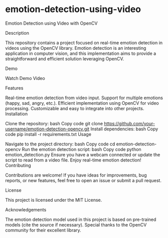 # emotion-detection-using-video
Emotion Detection using Video with OpenCV

Description

This repository contains a project focused on real-time emotion detection in videos using the OpenCV library. Emotion detection is an interesting application in computer vision, and this implementation aims to provide a straightforward and efficient solution leveraging OpenCV.

Demo

Watch Demo Video

Features

Real-time emotion detection from video input.
Support for multiple emotions (happy, sad, angry, etc.).
Efficient implementation using OpenCV for video processing.
Customizable and easy to integrate into other projects.
Installation

Clone the repository:
bash
Copy code
git clone https://github.com/your-username/emotion-detection-opencv.git
Install dependencies:
bash
Copy code
pip install -r requirements.txt
Usage

Navigate to the project directory:
bash
Copy code
cd emotion-detection-opencv
Run the emotion detection script:
bash
Copy code
python emotion_detection.py
Ensure you have a webcam connected or update the script to read from a video file.
Enjoy real-time emotion detection!
Contributing

Contributions are welcome! If you have ideas for improvements, bug reports, or new features, feel free to open an issue or submit a pull request.

License

This project is licensed under the MIT License.

Acknowledgements

The emotion detection model used in this project is based on pre-trained models (cite the source if necessary).
Special thanks to the OpenCV community for their excellent library.
